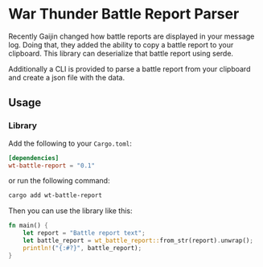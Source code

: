 # War Thunder Battle Report Parser

Recently Gaijin changed how battle reports are displayed in your message log.
Doing that, they added the ability to copy a battle report to your clipboard.
This library can deserialize that battle report using serde.

Additionally a CLI is provided to parse a battle report from your clipboard and
create a json file with the data.

## Usage

### Library

Add the following to your `Cargo.toml`:

```toml
[dependencies]
wt-battle-report = "0.1"
```

or run the following command:

```sh
cargo add wt-battle-report
```

Then you can use the library like this:

```rust
fn main() {
    let report = "Battle report text";
    let battle_report = wt_battle_report::from_str(report).unwrap();
    println!("{:#?}", battle_report);
}
```
